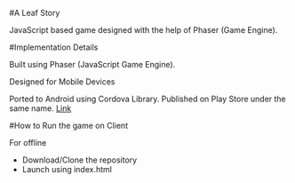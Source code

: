#A Leaf Story
<p>JavaScript based game designed with the help of Phaser (Game Engine). </p>

#Implementation Details
<p>Built using Phaser (JavaScript Game Engine).</p>
<p>Designed for Mobile Devices</p>
<p>Ported to Android using Cordova Library. Published on Play Store under the same name. <a href = "https://play.google.com/store/apps/details?id=com.weedevelopers.aleafstory&hl=en" target = "_blank">Link</a></p>

#How to Run the game on Client
<br>
<p>For offline</p>
<ul>
	<li>Download/Clone the repository</li>
	<li>Launch using index.html</li>
</ul>

